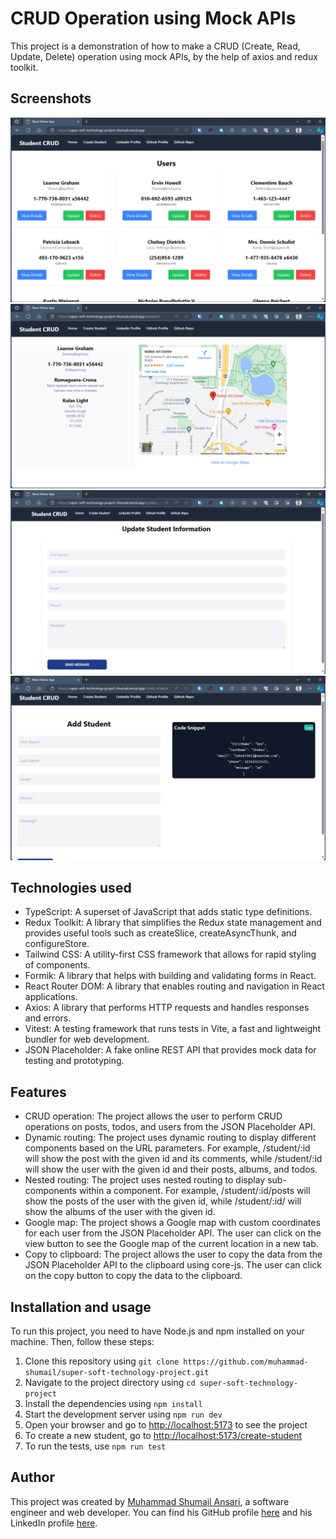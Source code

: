 # CRUD Operation using Mock APIs

This project is a demonstration of how to make a CRUD (Create, Read, Update, Delete) operation using mock APIs, by the help of axios and redux toolkit.

## Screenshots

![Alt text](image-1.png)
![Alt text](image.png)
![Alt text](image-2.png)
![Alt text](image-3.png)

## Technologies used

- TypeScript: A superset of JavaScript that adds static type definitions.
- Redux Toolkit: A library that simplifies the Redux state management and provides useful tools such as createSlice, createAsyncThunk, and configureStore.
- Tailwind CSS: A utility-first CSS framework that allows for rapid styling of components.
- Formik: A library that helps with building and validating forms in React.
- React Router DOM: A library that enables routing and navigation in React applications.
- Axios: A library that performs HTTP requests and handles responses and errors.
- Vitest: A testing framework that runs tests in Vite, a fast and lightweight bundler for web development.
- JSON Placeholder: A fake online REST API that provides mock data for testing and prototyping.

## Features

- CRUD operation: The project allows the user to perform CRUD operations on posts, todos, and users from the JSON Placeholder API.
- Dynamic routing: The project uses dynamic routing to display different components based on the URL parameters. For example, /student/:id will show the post with the given id and its comments, while /student/:id will show the user with the given id and their posts, albums, and todos.
- Nested routing: The project uses nested routing to display sub-components within a component. For example, /student/:id/posts will show the posts of the user with the given id, while /student/:id/ will show the albums of the user with the given id.
- Google map: The project shows a Google map with custom coordinates for each user from the JSON Placeholder API. The user can click on the view button to see the Google map of the current location in a new tab.
- Copy to clipboard: The project allows the user to copy the data from the JSON Placeholder API to the clipboard using core-js. The user can click on the copy button to copy the data to the clipboard.

## Installation and usage

To run this project, you need to have Node.js and npm installed on your machine. Then, follow these steps:

1. Clone this repository using `git clone https://github.com/muhammad-shumail/super-soft-technology-project.git`
2. Navigate to the project directory using `cd super-soft-technology-project`
3. Install the dependencies using `npm install`
4. Start the development server using `npm run dev`
5. Open your browser and go to [http://localhost:5173](http://localhost:5173) to see the project
6. To create a new student, go to [http://localhost:5173/create-student](http://localhost:5173/create-student)
7. To run the tests, use `npm run test`

## Author

This project was created by [Muhammad Shumail Ansari](https://github.com/muhammad-shumail), a software engineer and web developer. You can find his GitHub profile [here](https://github.com/muhammad-shumail) and his LinkedIn profile [here](https://www.linkedin.com/in/muhammad-shumail-ansari/).